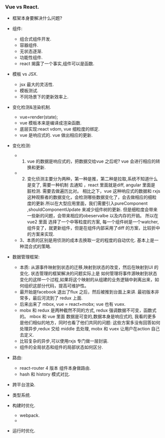 ### Vue  vs React.
* 框架本身要解决什么问题?

*  组件:
    * 组合式组件开发.
    * 容器组件.
    * 无状态逐渐.
    * 功能性组件.
    * react 揭露了一个事实,组件可以是函数.

*  模板 vs JSX.
    * jsx 最大的灵活性.
    * 模板测试.
    * 不同场景下的更新效率上.

* 变化检测&渲染机制.
    * vue=render(state);
    * vue 模板本来是编译成渲染函数.
    * 底层实现:react vdom, vue 细粒度的绑定.
    * vue 是响应式的. vue 做出相应的更新.

* 变化检测: 
    * 1. vue 的数据是响应式的，把数据交给vue 之后呢? vue 会进行相应的转换和更新.
    * 2. 变化侦测主要分为两种，第一种是推，第二种是拉取,系统不知道什么是变了, 需要一种机制
        去通知 ，react 里面就是diff, angular 里面是 脏检测. 需要去做遍历比对。 相比之下，vue 这种响应式的数据和 rxjs 这种观察者的数据变化，会检测哪些数据变化了，会去做相应的细粒度的更新.所以在大型应用里面，我们需要引入pureComponent ,shouldComponentUpdate 来减少组件树的更新. 但是细粒度会带来一些新的问题，会带来相应的obeservalbe 以及内存的开销。 所以在vue2 里面 选择了一个中等粒度的方案, 每一个组件树是一个watcher, 组件变了，就更新组件，但是在组件内部采用了diff 的方案，比较折中的方案来实现.
    * 3、本质的区别是用侦测的成本去换取一定的程度的自动优化. 基本上是一种混合式的策略.

* 数据管理框架:
    * 本质: 从源事件映射到状态的迁移,映射到状态的改变，然后在映射到UI 的变化. 状态管理的框架解决的问题实际上是
    如何管理将事件源映射到状态变化的这样一个过程,如果将这个映射的从组建的业务逻辑中剥离出来，如何组织这部分代码，提高可维护性。
    * 最开始是facebook 退出了flux 之后，然后被推到台面上来讲. 最初版本非常多，最后河流到了 redux 上面.
    * 后来出来了 mbox,  vue = react+mobx; vue 也有 vuex.
    * mobx 和 redux 是两种截然不同的方式,  redux 强调数据不可变，函数式的。 mbox 和 vue 里面 数据是可变的,数据本身是响应式的, 我看的更多是他们相似的地方，同时也看了他们共同的问题: 这些方案多没有回答如何处理异步,redux 交给 middle 去处理, mobx 和 vuex 让用户在action 自己去定义.
    * 比较复杂的异步,可以使用rxjs 专门做一层封装.
    * 组件的全局状态和组件的局部状态如何区分.

* 路由:
    * react-router 4 版本 组件本身做路由.
    * hash 和 history 模式对比.

* 跨平台渲染.

* 类型系统.

* 构建时优化.
    * webpack.
    * 

* 运行时优化.

